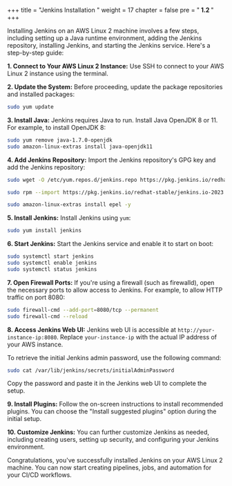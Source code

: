 +++
title = "Jenkins Installation "
weight = 17
chapter = false
pre = "<b> 1.2 </b>"
+++


Installing Jenkins on an AWS Linux 2 machine involves a few steps, including setting up a Java runtime environment, adding the Jenkins repository, installing Jenkins, and starting the Jenkins service. Here's a step-by-step guide:

**1. Connect to Your AWS Linux 2 Instance:**
   Use SSH to connect to your AWS Linux 2 instance using the terminal.

**2. Update the System:**
   Before proceeding, update the package repositories and installed packages:
   
   ```bash
   sudo yum update
   ```

**3. Install Java:**
   Jenkins requires Java to run. Install Java OpenJDK 8 or 11. For example, to install OpenJDK 8:
   
   ```bash
   sudo yum remove java-1.7.0-openjdk
   sudo amazon-linux-extras install java-openjdk11
   ```

**4. Add Jenkins Repository:**
   Import the Jenkins repository's GPG key and add the Jenkins repository:
   
   ```bash
   sudo wget -O /etc/yum.repos.d/jenkins.repo https://pkg.jenkins.io/redhat-stable/jenkins.repo

   sudo rpm --import https://pkg.jenkins.io/redhat-stable/jenkins.io-2023.key

   sudo amazon-linux-extras install epel -y
   ```

**5. Install Jenkins:**
   Install Jenkins using `yum`:
   
   ```bash
   sudo yum install jenkins
   ```

**6. Start Jenkins:**
   Start the Jenkins service and enable it to start on boot:
   
   ```bash
   sudo systemctl start jenkins
   sudo systemctl enable jenkins
   sudo systemctl status jenkins
   ```

**7. Open Firewall Ports:**
   If you're using a firewall (such as firewalld), open the necessary ports to allow access to Jenkins. For example, to allow HTTP traffic on port 8080:
   
   ```bash
   sudo firewall-cmd --add-port=8080/tcp --permanent
   sudo firewall-cmd --reload
   ```

**8. Access Jenkins Web UI:**
   Jenkins web UI is accessible at `http://your-instance-ip:8080`. Replace `your-instance-ip` with the actual IP address of your AWS instance.

   To retrieve the initial Jenkins admin password, use the following command:
   
   ```bash
   sudo cat /var/lib/jenkins/secrets/initialAdminPassword
   ```

   Copy the password and paste it in the Jenkins web UI to complete the setup.

**9. Install Plugins:**
   Follow the on-screen instructions to install recommended plugins. You can choose the "Install suggested plugins" option during the initial setup.

**10. Customize Jenkins:**
   You can further customize Jenkins as needed, including creating users, setting up security, and configuring your Jenkins environment.

Congratulations, you've successfully installed Jenkins on your AWS Linux 2 machine. You can now start creating pipelines, jobs, and automation for your CI/CD workflows.